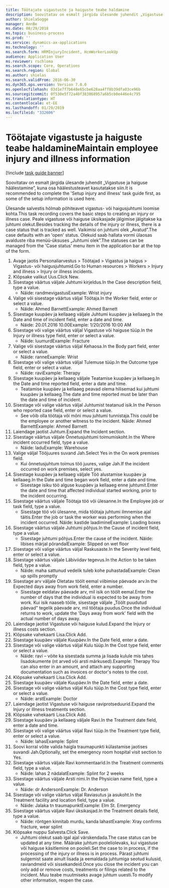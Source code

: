 ```yaml
---
title: Töötajate vigastuste ja haiguste teabe haldamine
description: Soovitatav on esmalt järgida ülesande juhendit „Vigastuse ja haiguse häälestamine”, kuna osa häälestusteavet kasutatakse siin.
author: ShielaSogge
manager: AnnBe
ms.date: 08/29/2018
ms.topic: business-process
ms.prod: ''
ms.service: dynamics-ax-applications
ms.technology: ''
ms.search.form: HRMInjuryIncident, HcmWorkerLookUp
audience: Application User
ms.reviewer: rschloma
ms.search.scope: Core, Operations
ms.search.region: Global
ms.author: shielas
ms.search.validFrom: 2016-06-30
ms.dyn365.ops.version: Version 7.0.0
ms.openlocfilehash: 03d1e7f7b648e65cbe628aa4ff8b39dfa03ce96b
ms.sourcegitcommit: 0f530e5f72a40f383868957a6b5cb0e446e4c795
ms.translationtype: HT
ms.contentlocale: et-EE
ms.lasthandoff: 01/29/2019
ms.locfileid: "332606"
---
```

# <a name="maintain-employee-injury-and-illness-information"></a><span data-ttu-id="cdd97-103">Töötajate vigastuste ja haiguste teabe haldamine</span><span class="sxs-lookup"><span data-stu-id="cdd97-103">Maintain employee injury and illness information</span></span>

[!include [task guide banner](../../includes/task-guide-banner.md)]

<span data-ttu-id="cdd97-104">Soovitatav on esmalt järgida ülesande juhendit „Vigastuse ja haiguse häälestamine”, kuna osa häälestusteavet kasutatakse siin.</span><span class="sxs-lookup"><span data-stu-id="cdd97-104">It is recommended to complete the 'Setup injury and illness' task guide first, as some of the setup information is used here.</span></span> 



<span data-ttu-id="cdd97-105">Ülesande salvestis hõlmab põhiteavet vigastus- või haigusjuhtumi loomise kohta.</span><span class="sxs-lookup"><span data-stu-id="cdd97-105">This task recording covers the basic steps to creating an injury or illness case.</span></span> <span data-ttu-id="cdd97-106">Peale vigastuse või haiguse üksikasjade jälgimise jälgitakse ka juhtumi olekut.</span><span class="sxs-lookup"><span data-stu-id="cdd97-106">Besides tracking the details of the injury or illness, there is a case status that is tracked as well.</span></span>  <span data-ttu-id="cdd97-107">Vaikimisi on juhtumi olek „Avatud”.</span><span class="sxs-lookup"><span data-stu-id="cdd97-107">The case defaults with an 'open' status.</span></span>  <span data-ttu-id="cdd97-108">Olekuid saab hallata vormi ülaosas avalduste riba menüü-üksuses „Juhtumi olek”.</span><span class="sxs-lookup"><span data-stu-id="cdd97-108">The statuses can be managed from the 'Case status' menu item in the application bar at the top of the form.</span></span>

1. <span data-ttu-id="cdd97-109">Avage jaotis Personaliarvestus > Töötajad > Vigastus ja haigus > Vigastus- või haigusjuhtumid.</span><span class="sxs-lookup"><span data-stu-id="cdd97-109">Go to Human resources > Workers > Injury and illness > Injury or illness incidents.</span></span>
2. <span data-ttu-id="cdd97-110">Klõpsake valikut Uus.</span><span class="sxs-lookup"><span data-stu-id="cdd97-110">Click New.</span></span>
3. <span data-ttu-id="cdd97-111">Sisestage väärtus väljale Juhtumi kirjeldus.</span><span class="sxs-lookup"><span data-stu-id="cdd97-111">In the Case description field, type a value.</span></span>
    * <span data-ttu-id="cdd97-112">Näide: randmevigastus</span><span class="sxs-lookup"><span data-stu-id="cdd97-112">Example:  Wrist injury</span></span>  
4. <span data-ttu-id="cdd97-113">Valige või sisestage väärtus väljal Töötaja.</span><span class="sxs-lookup"><span data-stu-id="cdd97-113">In the Worker field, enter or select a value.</span></span>
    * <span data-ttu-id="cdd97-114">Näide: Ahmed Barnett</span><span class="sxs-lookup"><span data-stu-id="cdd97-114">Example: Ahmed Barnett</span></span>  
5. <span data-ttu-id="cdd97-115">Sisestage kuupäev ja kellaaeg väljale Juhtumi kuupäev ja kellaaeg.</span><span class="sxs-lookup"><span data-stu-id="cdd97-115">In the Date and time of incident field, enter a date and time.</span></span>
    * <span data-ttu-id="cdd97-116">Näide: 20.01.2016 10.00</span><span class="sxs-lookup"><span data-stu-id="cdd97-116">Example:  1/20/2016 10:00 AM</span></span>  
6. <span data-ttu-id="cdd97-117">Sisestage või valige väärtus väljal Vigastuse või haiguse tüüp.</span><span class="sxs-lookup"><span data-stu-id="cdd97-117">In the Injury or illness type field, enter or select a value.</span></span>
    * <span data-ttu-id="cdd97-118">Näide: luumurd</span><span class="sxs-lookup"><span data-stu-id="cdd97-118">Example:  Fracture</span></span>  
7. <span data-ttu-id="cdd97-119">Valige või sisestage väärtus väljal Kehaosa.</span><span class="sxs-lookup"><span data-stu-id="cdd97-119">In the Body part field, enter or select a value.</span></span>
    * <span data-ttu-id="cdd97-120">Näide: ranne</span><span class="sxs-lookup"><span data-stu-id="cdd97-120">Example:  Wrist</span></span>  
8. <span data-ttu-id="cdd97-121">Sisestage või valige väärtus väljal Tulemuse tüüp.</span><span class="sxs-lookup"><span data-stu-id="cdd97-121">In the Outcome type field, enter or select a value.</span></span>
    * <span data-ttu-id="cdd97-122">Näide: ravi</span><span class="sxs-lookup"><span data-stu-id="cdd97-122">Example:  Therapy</span></span>  
9. <span data-ttu-id="cdd97-123">Sisestage kuupäev ja kellaaeg väljale Teatamise kuupäev ja kellaaeg.</span><span class="sxs-lookup"><span data-stu-id="cdd97-123">In the Date and time reported field, enter a date and time.</span></span>
    * <span data-ttu-id="cdd97-124">Teatamise kuupäev ja kellaaeg peavad olema hilisemad kui juhtumi kuupäev ja kellaaeg.</span><span class="sxs-lookup"><span data-stu-id="cdd97-124">The date and time reported must be later than the date and time of incident.</span></span>  
10. <span data-ttu-id="cdd97-125">Sisestage või valige väärtus väljal Juhtumist teatanud isik.</span><span class="sxs-lookup"><span data-stu-id="cdd97-125">In the Person who reported case field, enter or select a value.</span></span>
    * <span data-ttu-id="cdd97-126">See võib olla töötaja või mõni muu juhtumi tunnistaja.</span><span class="sxs-lookup"><span data-stu-id="cdd97-126">This could be the employee or another witness to the incident.</span></span>  <span data-ttu-id="cdd97-127">Näide: Ahmed Barnett</span><span class="sxs-lookup"><span data-stu-id="cdd97-127">Example: Ahmed Barnett</span></span>  
11. <span data-ttu-id="cdd97-128">Laiendage jaotist Juhtum.</span><span class="sxs-lookup"><span data-stu-id="cdd97-128">Expand the Incident section.</span></span>
12. <span data-ttu-id="cdd97-129">Sisestage väärtus väljale Õnnetusjuhtumi toimumiskoht.</span><span class="sxs-lookup"><span data-stu-id="cdd97-129">In the Where incident occurred field, type a value.</span></span>
    * <span data-ttu-id="cdd97-130">Näide: ladu</span><span class="sxs-lookup"><span data-stu-id="cdd97-130">Example:  Warehouse</span></span>  
13. <span data-ttu-id="cdd97-131">Valige väljal Tööjuures suvand Jah.</span><span class="sxs-lookup"><span data-stu-id="cdd97-131">Select Yes in the On work premises field.</span></span>
    * <span data-ttu-id="cdd97-132">Kui õnnetusjuhtum toimus töö juures, valige Jah.</span><span class="sxs-lookup"><span data-stu-id="cdd97-132">If the incident occurred on work premises, select yes.</span></span>  
14. <span data-ttu-id="cdd97-133">Sisestage kuupäev ja kellaaeg väljale Töö alustamise kuupäev ja kellaaeg.</span><span class="sxs-lookup"><span data-stu-id="cdd97-133">In the Date and time began work field, enter a date and time.</span></span>
    * <span data-ttu-id="cdd97-134">Sisestage isiku töö alguse kuupäev ja kellaaeg enne juhtumit.</span><span class="sxs-lookup"><span data-stu-id="cdd97-134">Enter the date and time that affected individual started working, prior to the incident occurring.</span></span>  
15. <span data-ttu-id="cdd97-135">Sisestage väärtus väljale Töötaja töö või ülesanne.</span><span class="sxs-lookup"><span data-stu-id="cdd97-135">In the Employee job or task field, type a value.</span></span>
    * <span data-ttu-id="cdd97-136">Sisestage töö või ülesanne, mida töötaja juhtumi ilmnemise ajal täitis.</span><span class="sxs-lookup"><span data-stu-id="cdd97-136">Enter the job or task the worker was performing when the incident occurred.</span></span>  <span data-ttu-id="cdd97-137">Näide: kastide laadimine</span><span class="sxs-lookup"><span data-stu-id="cdd97-137">Example:  Loading boxes</span></span>  
16. <span data-ttu-id="cdd97-138">Sisestage väärtus väljale Juhtumi põhjus.</span><span class="sxs-lookup"><span data-stu-id="cdd97-138">In the Cause of incident field, type a value.</span></span>
    * <span data-ttu-id="cdd97-139">Sisestage juhtumi põhjus.</span><span class="sxs-lookup"><span data-stu-id="cdd97-139">Enter the cause of the incident.</span></span>  <span data-ttu-id="cdd97-140">Näide: libises märjal põrandal</span><span class="sxs-lookup"><span data-stu-id="cdd97-140">Example:  Slipped on wet floor</span></span>  
17. <span data-ttu-id="cdd97-141">Sisestage või valige väärtus väljal Raskusaste.</span><span class="sxs-lookup"><span data-stu-id="cdd97-141">In the Severity level field, enter or select a value.</span></span>
18. <span data-ttu-id="cdd97-142">Sisestage väärtus väljale Läbiviidav tegevus.</span><span class="sxs-lookup"><span data-stu-id="cdd97-142">In the Action to be taken field, type a value.</span></span>
    * <span data-ttu-id="cdd97-143">Näide: maha sattunud vedelik tuleb kohe puhastada</span><span class="sxs-lookup"><span data-stu-id="cdd97-143">Example:  Clean up spills promptly</span></span>  
19. <span data-ttu-id="cdd97-144">Sisestage arv väljale Oletatav töölt eemal viibimise päevade arv.</span><span class="sxs-lookup"><span data-stu-id="cdd97-144">In the Expected days away from work field, enter a number.</span></span>
    * <span data-ttu-id="cdd97-145">Sisestage eeldatav päevade arv, mil isik on töölt eemal.</span><span class="sxs-lookup"><span data-stu-id="cdd97-145">Enter the number of days that the individual is expected to be away from work.</span></span>  <span data-ttu-id="cdd97-146">Kui isik naaseb tööle, sisestage väljale „Töölt puudutud päevad” tegelik päevade arv, mil töötaja puudus.</span><span class="sxs-lookup"><span data-stu-id="cdd97-146">Once the individual returns to work, update the 'Days away from work' field with the actual number of days away.</span></span>  
20. <span data-ttu-id="cdd97-147">Laiendage jaotist Vigastuse või haiguse kulud.</span><span class="sxs-lookup"><span data-stu-id="cdd97-147">Expand the Injury or illness costs section.</span></span>
21. <span data-ttu-id="cdd97-148">Klõpsake vahekaarti Lisa.</span><span class="sxs-lookup"><span data-stu-id="cdd97-148">Click Add.</span></span>
22. <span data-ttu-id="cdd97-149">Sisestage kuupäev väljale Kuupäev.</span><span class="sxs-lookup"><span data-stu-id="cdd97-149">In the Date field, enter a date.</span></span>
23. <span data-ttu-id="cdd97-150">Sisestage või valige väärtus väljal Kulu tüüp.</span><span class="sxs-lookup"><span data-stu-id="cdd97-150">In the Cost type field, enter or select a value.</span></span>
    * <span data-ttu-id="cdd97-151">Näide: ravi – võite ka sisestada summa ja lisada kulule mis tahes lisadokumente (nt arved või arsti märkused).</span><span class="sxs-lookup"><span data-stu-id="cdd97-151">Example:  Therapy    You can also enter in an amount, and attach any supporting documentation such as invoices or doctor's notes to the cost.</span></span>  
24. <span data-ttu-id="cdd97-152">Klõpsake vahekaarti Lisa.</span><span class="sxs-lookup"><span data-stu-id="cdd97-152">Click Add.</span></span>
25. <span data-ttu-id="cdd97-153">Sisestage kuupäev väljale Kuupäev.</span><span class="sxs-lookup"><span data-stu-id="cdd97-153">In the Date field, enter a date.</span></span>
26. <span data-ttu-id="cdd97-154">Sisestage või valige väärtus väljal Kulu tüüp.</span><span class="sxs-lookup"><span data-stu-id="cdd97-154">In the Cost type field, enter or select a value.</span></span>
    * <span data-ttu-id="cdd97-155">Näide: arst</span><span class="sxs-lookup"><span data-stu-id="cdd97-155">Example: Doctor</span></span>  
27. <span data-ttu-id="cdd97-156">Laiendage jaotist Vigastuse või haiguse raviprotseduurid.</span><span class="sxs-lookup"><span data-stu-id="cdd97-156">Expand the Injury or illness treatments section.</span></span>
28. <span data-ttu-id="cdd97-157">Klõpsake vahekaarti Lisa.</span><span class="sxs-lookup"><span data-stu-id="cdd97-157">Click Add.</span></span>
29. <span data-ttu-id="cdd97-158">Sisestage kuupäev ja kellaaeg väljale Ravi.</span><span class="sxs-lookup"><span data-stu-id="cdd97-158">In the Treatment date field, enter a date and time.</span></span>
30. <span data-ttu-id="cdd97-159">Sisestage või valige väärtus väljal Ravi tüüp.</span><span class="sxs-lookup"><span data-stu-id="cdd97-159">In the Treatment type field, enter or select a value.</span></span>
    * <span data-ttu-id="cdd97-160">Näide: lahas</span><span class="sxs-lookup"><span data-stu-id="cdd97-160">Example:  Splint</span></span>  
31. <span data-ttu-id="cdd97-161">Soovi korral võite valida haigla traumapunkti külastamise jaotises suvandi Jah.</span><span class="sxs-lookup"><span data-stu-id="cdd97-161">Optionally, set the emergency room hospital visit section to Yes.</span></span>
32. <span data-ttu-id="cdd97-162">Sisestage väärtus väljale Ravi kommentaarid.</span><span class="sxs-lookup"><span data-stu-id="cdd97-162">In the Treatment comments field, type a value.</span></span>
    * <span data-ttu-id="cdd97-163">Näide: lahas 2 nädalat</span><span class="sxs-lookup"><span data-stu-id="cdd97-163">Example:  Splint for 2 weeks</span></span>  
33. <span data-ttu-id="cdd97-164">Sisestage väärtus väljale Arsti nimi.</span><span class="sxs-lookup"><span data-stu-id="cdd97-164">In the Physician name field, type a value.</span></span>
    * <span data-ttu-id="cdd97-165">Näide:  dr Anderson</span><span class="sxs-lookup"><span data-stu-id="cdd97-165">Example:  Dr. Anderson</span></span>  
34. <span data-ttu-id="cdd97-166">Sisestage või valige väärtus väljal Raviasutus ja asukoht.</span><span class="sxs-lookup"><span data-stu-id="cdd97-166">In the Treatment facility and location field, type a value.</span></span>
    * <span data-ttu-id="cdd97-167">Näide: Jalaka tn traumapunkt</span><span class="sxs-lookup"><span data-stu-id="cdd97-167">Example:  Elm St. Emergency</span></span>  
35. <span data-ttu-id="cdd97-168">Sisestage väärtus väljale Ravi üksikasjad.</span><span class="sxs-lookup"><span data-stu-id="cdd97-168">In the Treatment details field, type a value.</span></span>
    * <span data-ttu-id="cdd97-169">Näide: röntgen kinnitab murdu, kanda lahast</span><span class="sxs-lookup"><span data-stu-id="cdd97-169">Example:  Xray confirms fracture, wear splint</span></span>  
36. <span data-ttu-id="cdd97-170">Klõpsake nuppu Salvesta.</span><span class="sxs-lookup"><span data-stu-id="cdd97-170">Click Save.</span></span>
    * <span data-ttu-id="cdd97-171">Juhtumi olekut saab igal ajal värskendada.</span><span class="sxs-lookup"><span data-stu-id="cdd97-171">The case status can be updated at any time.</span></span>  <span data-ttu-id="cdd97-172">Määrake juhtum pooleliolevaks, kui vigastuse või haiguse käsitlemine on pooleli.</span><span class="sxs-lookup"><span data-stu-id="cdd97-172">Set the case to in process, if the processing of the injury or illness is in process.</span></span>  <span data-ttu-id="cdd97-173">Pärast juhtumi sulgemist saate ainult lisada ja eemaldada juhtumiga seotud kulusid, raviandmeid või sissekandeid.</span><span class="sxs-lookup"><span data-stu-id="cdd97-173">Once you close the incident you can only add or remove costs, treatments or filings related to the incident.</span></span>  <span data-ttu-id="cdd97-174">Muu teabe muutmiseks avage juhtum uuesti.</span><span class="sxs-lookup"><span data-stu-id="cdd97-174">To modify other information, reopen the case.</span></span>  

